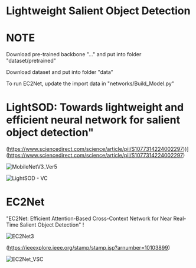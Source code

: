 # Lightweight Salient Object Detection

# NOTE

Download pre-trained backbone "..." and put into folder "dataset/pretrained" 

Download dataset and put into folder "data"

To run EC2Net, update the import data in "networks/Build_Model.py"

# LightSOD: Towards lightweight and efficient neural network for salient object detection"

(https://www.sciencedirect.com/science/article/pii/S1077314224002297))](https://www.sciencedirect.com/science/article/pii/S1077314224002297)

![MobileNetV3_Ver5](https://github.com/jodyngo/lightweightSOD/assets/24819547/44286014-9ac8-4b0b-9d97-1869e08e17af)


![LightSOD - VC](https://github.com/jodyngo/jodyngo.github.io/assets/24819547/0747f20f-2c6a-4fb7-a8f3-66f266118e59)


# EC2Net
"EC2Net: Efficient Attention-Based Cross-Context Network for Near Real-Time Salient Object Detection" !

![EC2Net3](https://github.com/jodyngo/lightweightSOD/assets/24819547/da9e1baf-ddf8-4ab9-a44f-45f333d3deb5)


(https://ieeexplore.ieee.org/stamp/stamp.jsp?arnumber=10103899)

![EC2Net_VSC](https://github.com/jodyngo/jodyngo.github.io/assets/24819547/428c3598-2ad4-418c-ab9b-d3569fae77ec)





